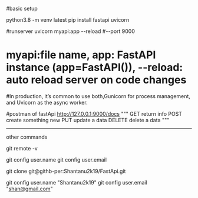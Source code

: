 #basic setup 

python3.8 -m venv latest
pip install fastapi uvicorn

#runserver
uvicorn myapi:app --reload #--port 9000
# myapi:file name, app: FastAPI instance (app=FastAPI()), --reload: auto reload server on code changes 
#In production, it’s common to use both,Gunicorn for process management, and Uvicorn as the async worker.

#postman of fastApi 
http://127.0.0.1:9000/docs
"""
GET return info
POST create something new 
PUT update a data 
DELETE delete a data 
"""


---------------------------------------------
other commands 

git remote -v

git config user.name
git config user.email

git clone git@githb-per:Shantanu2k19/FastApi.git

git config user.name "Shantanu2k19"
git config user.email "shan@gmail.com"